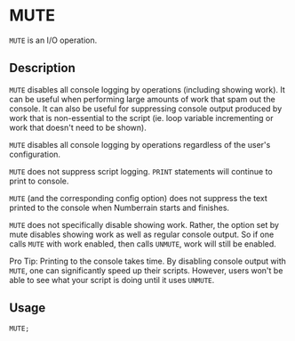 # MUTE

`MUTE` is an I/O operation.

## Description

`MUTE` disables all console logging by operations (including showing work). It can be useful when performing large
amounts of work that spam out the console. It can also be useful for suppressing console output produced by work that is
non-essential to the script (ie. loop variable incrementing or work that doesn't need to be shown).

`MUTE` disables all console logging by operations regardless of the user's configuration.

`MUTE` does not suppress script logging.
`PRINT` statements will continue to print to console.

`MUTE` (and the corresponding config option) does not suppress the text printed to the console when Numberrain starts
and finishes.

`MUTE` does not specifically disable showing work. Rather, the option set by mute disables showing work as well as
regular console output. So if one calls `MUTE` with work enabled, then calls `UNMUTE`, work will still be enabled.

Pro Tip: Printing to the console takes time. By disabling console output with `MUTE`, one can significantly speed up
their scripts. However, users won't be able to see what your script is doing until it uses `UNMUTE`.

## Usage

`MUTE;`

